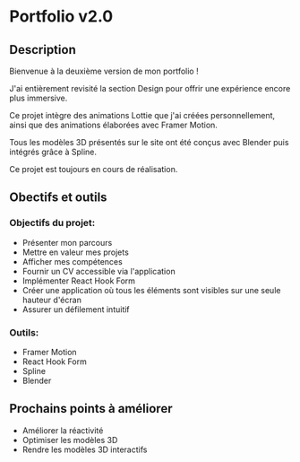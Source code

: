 # Portfolio v2.0

## Description

Bienvenue à la deuxième version de mon portfolio !

J'ai entièrement revisité la section Design pour offrir une expérience encore plus immersive.

Ce projet intègre des animations Lottie que j'ai créées personnellement, ainsi que des animations élaborées avec Framer Motion.

Tous les modèles 3D présentés sur le site ont été conçus avec Blender puis intégrés grâce à Spline.

Ce projet est toujours en cours de réalisation.

## Obectifs et outils

### Objectifs du projet:

- Présenter mon parcours
- Mettre en valeur mes projets
- Afficher mes compétences
- Fournir un CV accessible via l'application
- Implémenter React Hook Form
- Créer une application où tous les éléments sont visibles sur une seule hauteur d'écran
- Assurer un défilement intuitif

### Outils:

- Framer Motion
- React Hook Form
- Spline
- Blender

## Prochains points à améliorer

- Améliorer la réactivité
- Optimiser les modèles 3D
- Rendre les modèles 3D interactifs
